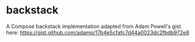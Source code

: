 backstack
=========

A Compose backstack implementation adapted from Adam Powell's gist here: https://gist.github.com/adamp/17b4e5cfafc7d44a0023dc2fbdb972e8
